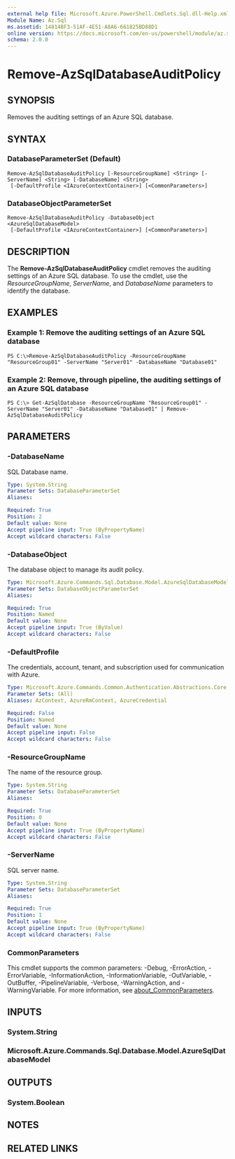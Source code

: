 ```yaml
---
external help file: Microsoft.Azure.PowerShell.Cmdlets.Sql.dll-Help.xml
Module Name: Az.Sql
ms.assetid: 14814BF3-51AF-4E51-A8A6-661825BD88D1
online version: https://docs.microsoft.com/en-us/powershell/module/az.sql/remove-azsqldatabaseauditpolicy
schema: 2.0.0
---
```


# Remove-AzSqlDatabaseAuditPolicy

## SYNOPSIS
Removes the auditing settings of an Azure SQL database.

## SYNTAX

### DatabaseParameterSet (Default)
```
Remove-AzSqlDatabaseAuditPolicy [-ResourceGroupName] <String> [-ServerName] <String> [-DatabaseName] <String>
 [-DefaultProfile <IAzureContextContainer>] [<CommonParameters>]
```

### DatabaseObjectParameterSet
```
Remove-AzSqlDatabaseAuditPolicy -DatabaseObject <AzureSqlDatabaseModel>
 [-DefaultProfile <IAzureContextContainer>] [<CommonParameters>]
```

## DESCRIPTION
The **Remove-AzSqlDatabaseAuditPolicy** cmdlet removes the auditing settings of an Azure SQL database.
To use the cmdlet, use the *ResourceGroupName*, *ServerName*, and *DatabaseName* parameters to identify the database.

## EXAMPLES

### Example 1: Remove the auditing settings of an Azure SQL database
```
PS C:\>Remove-AzSqlDatabaseAuditPolicy -ResourceGroupName "ResourceGroup01" -ServerName "Server01" -DatabaseName "Database01"
```

### Example 2: Remove, through pipeline, the auditing settings of an Azure SQL database
```
PS C:\> Get-AzSqlDatabase -ResourceGroupName "ResourceGroup01" -ServerName "Server01" -DatabaseName "Database01" | Remove-AzSqlDatabaseAuditPolicy
```

## PARAMETERS

### -DatabaseName
SQL Database name.

```yaml
Type: System.String
Parameter Sets: DatabaseParameterSet
Aliases:

Required: True
Position: 2
Default value: None
Accept pipeline input: True (ByPropertyName)
Accept wildcard characters: False
```

### -DatabaseObject
The database object to manage its audit policy.

```yaml
Type: Microsoft.Azure.Commands.Sql.Database.Model.AzureSqlDatabaseModel
Parameter Sets: DatabaseObjectParameterSet
Aliases:

Required: True
Position: Named
Default value: None
Accept pipeline input: True (ByValue)
Accept wildcard characters: False
```

### -DefaultProfile
The credentials, account, tenant, and subscription used for communication with Azure.

```yaml
Type: Microsoft.Azure.Commands.Common.Authentication.Abstractions.Core.IAzureContextContainer
Parameter Sets: (All)
Aliases: AzContext, AzureRmContext, AzureCredential

Required: False
Position: Named
Default value: None
Accept pipeline input: False
Accept wildcard characters: False
```

### -ResourceGroupName
The name of the resource group.

```yaml
Type: System.String
Parameter Sets: DatabaseParameterSet
Aliases:

Required: True
Position: 0
Default value: None
Accept pipeline input: True (ByPropertyName)
Accept wildcard characters: False
```

### -ServerName
SQL server name.

```yaml
Type: System.String
Parameter Sets: DatabaseParameterSet
Aliases:

Required: True
Position: 1
Default value: None
Accept pipeline input: True (ByPropertyName)
Accept wildcard characters: False
```

### CommonParameters
This cmdlet supports the common parameters: -Debug, -ErrorAction, -ErrorVariable, -InformationAction, -InformationVariable, -OutVariable, -OutBuffer, -PipelineVariable, -Verbose, -WarningAction, and -WarningVariable. For more information, see [about_CommonParameters](http://go.microsoft.com/fwlink/?LinkID=113216).

## INPUTS

### System.String

### Microsoft.Azure.Commands.Sql.Database.Model.AzureSqlDatabaseModel

## OUTPUTS

### System.Boolean

## NOTES

## RELATED LINKS
